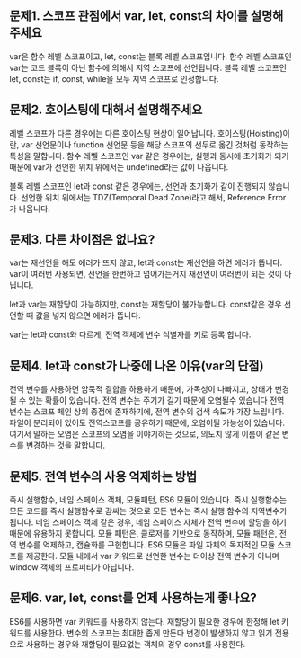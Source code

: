 ## 문제1. 스코프 관점에서 var, let, const의 차이를 설명해 주세요

var은 함수 레벨 스코프이고, let, const는 블록 레벨 스코프입니다.
함수 레벨 스코프인 var는 코드 블록이 아닌 함수에 의해서 지역 스코프에 선언됩니다.
블록 레벨 스코프인 let, const는 if, const, while을 모두 지역 스코프로 인정합니다.

## 문제2. 호이스팅에 대해서 설명해주세요

레벨 스코프가 다른 경우에는 다른 호이스팅 현상이 일어납니다.
호이스팅(Hoisting)이란, var 선언문이나 function 선언문 등을 해당 스코프의 선두로 옮긴 것처럼 동작하는 특성을 말합니다.
함수 레벨 스코프인 var 같은 경우에는, 실행과 동시에 초기화가 되기 때문에 var가 선언한 위치 위에서는 undefined라는 값이 나옵니다.

블록 레벨 스코프인 let과 const 같은 경우에는, 선언과 초기화가 같이 진행되지 않습니다.
선언한 위치 위에서는 TDZ(Temporal Dead Zone)라고 해서, Reference Error가 나옵니다.

## 문제3. 다른 차이점은 없나요?

var는 재선언을 해도 에러가 뜨지 않고, let과 const는 재선언을 하면 에러가 뜹니다.
var이 여러번 사용되면, 선언을 한번하고 넘어가는거지 재선언이 여러번이 되는 것이 아닙니다.

let과 var는 재할당이 가능하지만, const는 재할당이 불가능합니다.
const같은 경우 선언할 때 값을 넣지 않으면 에러가 뜹니다.

var는 let과 const와 다르게, 전역 객체에 변수 식별자를 키로 등록 합니다.

## 문제4. let과 const가 나중에 나온 이유(var의 단점)

전역 변수를 사용하면 암묵적 결합을 하용하기 때문에, 가독성이 나빠지고, 상태가 변경될 수 있는 확률이 있습니다.
전역 변수는 주기가 길기 때문에 오염될수 있습니다
전역 변수는 스코프 체인 상의 종점에 존재하기에, 전역 변수의 검색 속도가 가장 느립니다.
파일이 분리되어 있어도 전역스코프를 공유하기 때문에, 오염이될 가능성이 있습니다. 여기서 말하는 오염은 스코프의 오염을 이야기하는 것으로, 의도치 않게 이름이 같은 변수를 변경하는 것을 말합니다.

## 문제5. 전역 변수의 사용 억제하는 방법

즉시 실행함수, 네임 스페이스 객체, 모듈패턴, ES6 모듈이 있습니다.
즉시 실행함수는 모든 코드를 즉시 실행함수로 감싸는 것으로 모든 변수는 즉시 실행 함수의 지역변수가 됩니다.
네임 스페이스 객체 같은 경우, 네임 스페이스 자체가 전역 변수에 할당을 하기 때문에 유용하지 못합니다.
모듈 패턴은, 클로저를 기반으로 동작하며, 모듈 패턴은, 전역 변수를 억제하고, 캡슐화를 구현합니다.
ES6 모듈은 파일 자체의 독자적인 모듈 스코프를 제공한다. 모듈 내에서 var 키워드로 선언한 변수는 더이상 전역 변수가 아니며 window 객체의 프로퍼티가 아닙니다.

## 문제6. var, let, const를 언제 사용하는게 좋나요?

ES6를 사용하면 var 키워드를 사용하지 않는다.
재할당이 필요한 경우에 한정해 let 키워드를 사용한다. 변수의 스코프는 최대한 좁게 만든다
변경이 발생하지 않고 읽기 전용으로 사용하는 경우와 재할당이 필요없는 객체의 경우 const를 사용한다.
